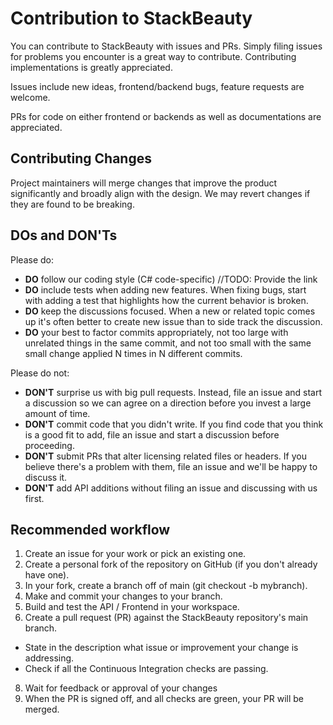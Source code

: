 # Contribution to StackBeauty

You can contribute to StackBeauty with issues and PRs. Simply filing issues for problems you encounter is a great way to contribute. Contributing implementations is greatly appreciated.

Issues include new ideas, frontend/backend bugs, feature requests are welcome.

PRs for code on either frontend or backends as well as documentations are appreciated.

## Contributing Changes

Project maintainers will merge changes that improve the product significantly and broadly align with the design. We may revert changes if they are found to be breaking.

## DOs and DON'Ts

Please do:

* **DO** follow our coding style (C# code-specific) //TODO: Provide the link
* **DO** include tests when adding new features. When fixing bugs, start with adding a test that highlights how the current behavior is broken.
* **DO** keep the discussions focused. When a new or related topic comes up it's often better to create new issue than to side track the discussion.
* **DO** your best to factor commits appropriately, not too large with unrelated things in the same commit, and not too small with the same small change applied N times in N different commits.

Please do not:

* **DON'T** surprise us with big pull requests. Instead, file an issue and start a discussion so we can agree on a direction before you invest a large amount of time.
* **DON'T** commit code that you didn't write. If you find code that you think is a good fit to add, file an issue and start a discussion before proceeding.
* **DON'T** submit PRs that alter licensing related files or headers. If you believe there's a problem with them, file an issue and we'll be happy to discuss it.
* **DON'T** add API additions without filing an issue and discussing with us first.

## Recommended workflow

1. Create an issue for your work or pick an existing one.
2. Create a personal fork of the repository on GitHub (if you don't already have one).
3. In your fork, create a branch off of main (git checkout -b mybranch).
4. Make and commit your changes to your branch.
5. Build and test the API / Frontend in your workspace.
6. Create a pull request (PR) against the StackBeauty repository's main branch.
  * State in the description what issue or improvement your change is addressing.
  * Check if all the Continuous Integration checks are passing.
8. Wait for feedback or approval of your changes
9. When the PR is signed off, and all checks are green, your PR will be merged.


